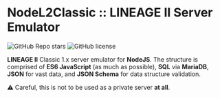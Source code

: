# NodeL2Classic :: LINEAGE II Server Emulator

![GitHub Repo stars](https://img.shields.io/github/stars/nodel2/nodel2classic?color=success) ![GitHub license](https://img.shields.io/github/license/nodel2/nodel2classic?color=informational)

**LINEAGE II** Classic 1.x server emulator for **NodeJS**. The structure is comprised of **ES6 JavaScript** (as much as possible), **SQL** via **MariaDB**, **JSON** for vast data, and **JSON Schema** for data structure validation.

⚠️ Careful, this is not to be used as a private server **at all**.
